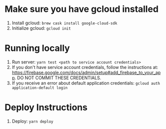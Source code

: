 # Make sure you have gcloud installed
1. Install gcloud: `brew cask install google-cloud-sdk`
1. Initialize gcloud: `gcloud init`

# Running locally
1. Run server: `yarn test <path to service account credentials>`
1. If you don't have service account credentials, follow the instructions at:
https://firebase.google.com/docs/admin/setup#add_firebase_to_your_app. DO NOT
COMMIT THESE CREDENTIALS.
1. If you receive an error about default application credentials:
`gcloud auth application-default login`

# Deploy Instructions
1. Deploy: `yarn deploy`
